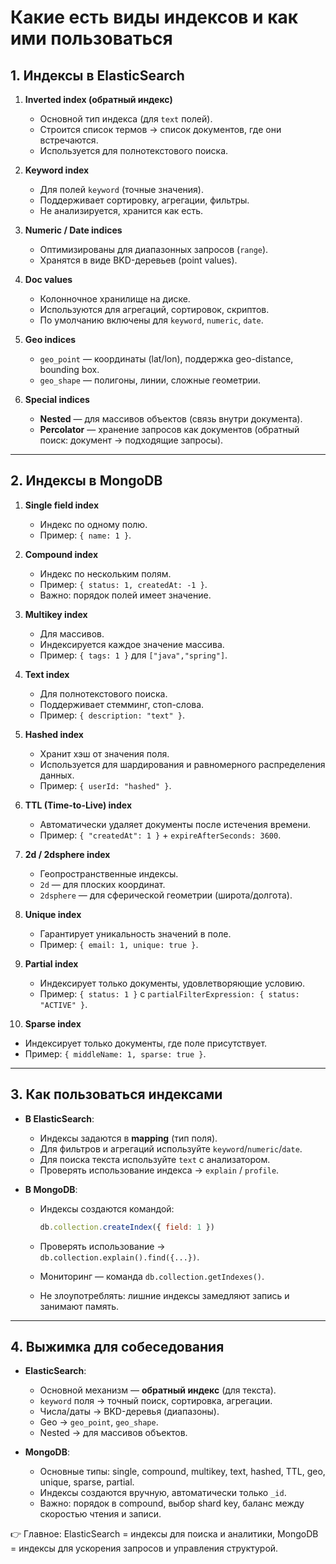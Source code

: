 # Какие есть виды индексов и как ими пользоваться

## 1. Индексы в ElasticSearch

1. **Inverted index (обратный индекс)**

    * Основной тип индекса (для `text` полей).
    * Строится список термов → список документов, где они встречаются.
    * Используется для полнотекстового поиска.

2. **Keyword index**

    * Для полей `keyword` (точные значения).
    * Поддерживает сортировку, агрегации, фильтры.
    * Не анализируется, хранится как есть.

3. **Numeric / Date indices**

    * Оптимизированы для диапазонных запросов (`range`).
    * Хранятся в виде BKD-деревьев (point values).

4. **Doc values**

    * Колонночное хранилище на диске.
    * Используются для агрегаций, сортировок, скриптов.
    * По умолчанию включены для `keyword`, `numeric`, `date`.

5. **Geo indices**

    * `geo_point` — координаты (lat/lon), поддержка geo-distance, bounding box.
    * `geo_shape` — полигоны, линии, сложные геометрии.

6. **Special indices**

    * **Nested** — для массивов объектов (связь внутри документа).
    * **Percolator** — хранение запросов как документов (обратный поиск: документ → подходящие запросы).

---

## 2. Индексы в MongoDB

1. **Single field index**

    * Индекс по одному полю.
    * Пример: `{ name: 1 }`.

2. **Compound index**

    * Индекс по нескольким полям.
    * Пример: `{ status: 1, createdAt: -1 }`.
    * Важно: порядок полей имеет значение.

3. **Multikey index**

    * Для массивов.
    * Индексируется каждое значение массива.
    * Пример: `{ tags: 1 }` для `["java","spring"]`.

4. **Text index**

    * Для полнотекстового поиска.
    * Поддерживает стемминг, стоп-слова.
    * Пример: `{ description: "text" }`.

5. **Hashed index**

    * Хранит хэш от значения поля.
    * Используется для шардирования и равномерного распределения данных.
    * Пример: `{ userId: "hashed" }`.

6. **TTL (Time-to-Live) index**

    * Автоматически удаляет документы после истечения времени.
    * Пример: `{ "createdAt": 1 }` + `expireAfterSeconds: 3600`.

7. **2d / 2dsphere index**

    * Геопространственные индексы.
    * `2d` — для плоских координат.
    * `2dsphere` — для сферической геометрии (широта/долгота).

8. **Unique index**

    * Гарантирует уникальность значений в поле.
    * Пример: `{ email: 1, unique: true }`.

9. **Partial index**

    * Индексирует только документы, удовлетворяющие условию.
    * Пример: `{ status: 1 }` c `partialFilterExpression: { status: "ACTIVE" }`.

10. **Sparse index**

* Индексирует только документы, где поле присутствует.
* Пример: `{ middleName: 1, sparse: true }`.

---

## 3. Как пользоваться индексами

* **В ElasticSearch**:

    * Индексы задаются в **mapping** (тип поля).
    * Для фильтров и агрегаций используйте `keyword`/`numeric`/`date`.
    * Для поиска текста используйте `text` с анализатором.
    * Проверять использование индекса → `explain` / `profile`.

* **В MongoDB**:

    * Индексы создаются командой:

      ```js
      db.collection.createIndex({ field: 1 })
      ```
    * Проверять использование → `db.collection.explain().find({...})`.
    * Мониторинг — команда `db.collection.getIndexes()`.
    * Не злоупотреблять: лишние индексы замедляют запись и занимают память.

---

## 4. Выжимка для собеседования

* **ElasticSearch**:

    * Основной механизм — **обратный индекс** (для текста).
    * `keyword` поля → точный поиск, сортировка, агрегации.
    * Числа/даты → BKD-деревья (диапазоны).
    * Geo → `geo_point`, `geo_shape`.
    * Nested → для массивов объектов.

* **MongoDB**:

    * Основные типы: single, compound, multikey, text, hashed, TTL, geo, unique, sparse, partial.
    * Индексы создаются вручную, автоматически только `_id`.
    * Важно: порядок в compound, выбор shard key, баланс между скоростью чтения и записи.

👉 Главное: ElasticSearch = индексы для поиска и аналитики, MongoDB = индексы для ускорения запросов и управления структурой.
